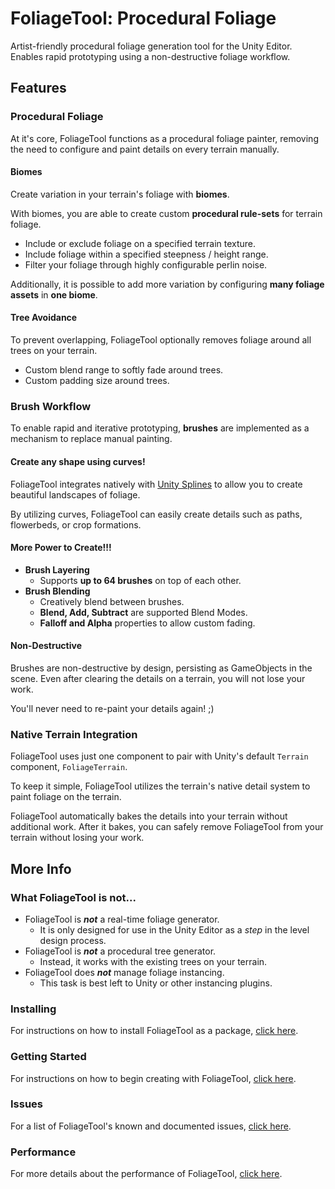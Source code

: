 # FoliageTool: Procedural Foliage
Artist-friendly procedural foliage generation tool for the Unity Editor. Enables rapid prototyping using a non-destructive foliage workflow.

## Features

### Procedural Foliage
At it's core, FoliageTool functions as a procedural foliage painter, removing the need to configure and paint details on every terrain manually.

#### **Biomes**
Create variation in your terrain's foliage with **biomes**.

With biomes, you are able to create custom **procedural rule-sets** for terrain foliage.
- Include or exclude foliage on a specified terrain texture.
- Include foliage within a specified steepness / height range.
- Filter your foliage through highly configurable perlin noise.

Additionally, it is possible to add more variation by configuring **many foliage assets** in **one biome**.

#### **Tree Avoidance**
To prevent overlapping, FoliageTool optionally removes foliage around all trees on your terrain.
- Custom blend range to softly fade around trees.
- Custom padding size around trees.

### Brush Workflow
To enable rapid and iterative prototyping, **brushes** are implemented as a mechanism to replace manual painting.

#### Create any shape using curves!
FoliageTool integrates natively with [Unity Splines](https://docs.unity3d.com/Packages/com.unity.splines@2.4/manual/index.html) to allow you to create beautiful landscapes of foliage.

By utilizing curves, FoliageTool can easily create details such as paths, flowerbeds, or crop formations.

#### More Power to Create!!!
- **Brush Layering**
    - Supports **up to 64 brushes** on top of each other.
- **Brush Blending**
    - Creatively blend between brushes.
    - **Blend, Add, Subtract** are supported Blend Modes.
    - **Falloff and Alpha** properties to allow custom fading.

#### Non-Destructive
Brushes are non-destructive by design, persisting as GameObjects in the scene.
Even after clearing the details on a terrain, you will not lose your work.

You'll never need to re-paint your details again! ;)

### Native Terrain Integration
FoliageTool uses just one component to pair with Unity's default `Terrain` component, `FoliageTerrain`.

To keep it simple, FoliageTool utilizes the terrain's native detail system to paint foliage on the terrain.

FoliageTool automatically bakes the details into your terrain without additional work.
After it bakes, you can safely remove FoliageTool from your terrain without losing your work.

## More Info

### What FoliageTool is not...
- FoliageTool is ***not*** a real-time foliage generator.
    - It is only designed for use in the Unity Editor as a *step* in the level design process.
- FoliageTool is ***not*** a procedural tree generator.
    - Instead, it works with the existing trees on your terrain.
- FoliageTool does ***not*** manage foliage instancing.
    - This task is best left to Unity or other instancing plugins.

### Installing
For instructions on how to install FoliageTool as a package, [click here](Documentation/Installing.md).

### Getting Started
For instructions on how to begin creating with FoliageTool, [click here](Documentation/GettingStarted.md).

### Issues
For a list of FoliageTool's known and documented issues, [click here](Documentation/Issues.md).

### Performance
For more details about the performance of FoliageTool, [click here](Documentation/Performance.md).
